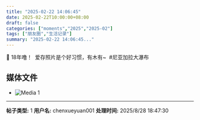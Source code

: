 ```yaml
---
title: "2025-02-22 14:06:45"
date: 2025-02-22T10:00:00+08:00
draft: false
categories: ["moments","2025","2025-02"]
tags: ["朋友圈","生活记录"]
summary: "2025-02-22 14:06:45..."
---
```


🥹 18年噜！
​
爱​存照片是个好习惯，有木有~
​
​#尼亚加拉大瀑布

## 媒体文件

- ![Media 1](/Moments/photos/2025-02-22/202502221406450.jpg)

---

**帖子类型:** 1
**用户名:** chenxueyuan001
**处理时间:** 2025/8/28 18:47:30